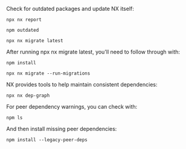 Check for outdated packages and update NX itself:
```
npx nx report
```
```
npm outdated
```
```
npx nx migrate latest
```
After running npx nx migrate latest, you'll need to follow through with:
```
npm install
```
```
npx nx migrate --run-migrations
```
NX provides tools to help maintain consistent dependencies:
```
npx nx dep-graph
```
For peer dependency warnings, you can check with:
```
npm ls
```
And then install missing peer dependencies:
```
npm install --legacy-peer-deps
```
